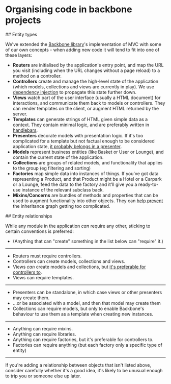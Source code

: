 # Organising code in backbone projects

## Entity types

We've extended the [Backbone library](http://backbonejs.org/)'s implementation of MVC with some of our own concepts - when adding new code it will tend to fit into one of these layers:

- **Routers** are initialised by the application's entry point, and map the URL you visit (including when the URL changes without a page reload) to a method on a controller.
- **Controllers** create and manage the high-level state of the application (which models, collections and views are currently in play). We use [dependency injection](https://github.com/holidayextras/culture/blob/master/clientside-javascript-best-practices.mkd#do-use-dependency-injection) to propagate this state further down.
- **Views** watch part of the user interface (usually a HTML document) for interactions, and communicate them back to models or controllers. They can render templates on the client, or augment HTML returned by the server.
- **Templates** can generate strings of HTML given simple data as a context. They contain minimal logic, and are preferably written in [handlebars](http://handlebarsjs.com/).
- **Presenters** decorate models with presentation logic. If it's too complicated for a template but not factual enough to be considered application state, [it probably belongs in a presenter](https://github.com/holidayextras/culture/blob/master/clientside-javascript-best-practices.mkd#do-transform-data-for-presentation-using-presenters).
- **Models** represent business entities (like Basket or User or Lounge), and contain the current state of the application.
- **Collections** are groups of related models, and functionality that applies to the group (eg filtering and sorting)
- **Factories** map simple data into instances of things. If you've got data representing a Product, and that Product might be a Hotel or a Carpark or a Lounge, feed the data to the factory and it'll give you a ready-to-use instance of the relevant subclass back.
- **Mixins/Concerns** are bundles of methods and properties that can be used to augment functionality into other objects. They can [help prevent](https://github.com/holidayextras/culture/blob/master/clientside-javascript-best-practices.mkd#do-choose-between-using-composition-and-inheritance-carefully) the inheritance graph getting too complicated.

## Entity relationships

While any module in the application _can_ require any other, sticking to certain conventions is preferred:

- (Anything that can "create" something in the list below can "require" it.)

-----

- Routers must require controllers.
- Controllers can create models, collections and views.
- Views _can_ create models and collections, but [it's preferable for controllers to](https://github.com/holidayextras/culture/blob/master/clientside-javascript-best-practices.mkd#do-use-controllers-to-set-up-instances).
- Views can require templates.

-----

- Presenters can be standalone, in which case views or other presenters may create them.
- ...or be associated with a model, and then that model may create them
- Collections can require models, but only to enable Backbone's behaviour to use them as a template when creating new instances.

-----

- Anything can require mixins.
- Anything can require libraries.
- Anything can require factories, but it's preferable for controllers to.
- Factories can require anything (but each factory only a specific type of entity)

-----

If you're adding a relationship between objects that isn't listed above, consider carefully whether it's a good idea, it's likely to be unusual enough to trip you or someone else up later.